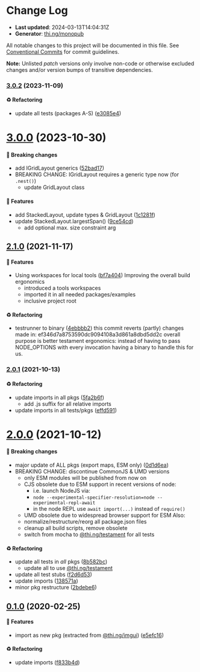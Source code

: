 # Change Log

- **Last updated**: 2024-03-13T14:04:31Z
- **Generator**: [thi.ng/monopub](https://thi.ng/monopub)

All notable changes to this project will be documented in this file.
See [Conventional Commits](https://conventionalcommits.org/) for commit guidelines.

**Note:** Unlisted _patch_ versions only involve non-code or otherwise excluded changes
and/or version bumps of transitive dependencies.

### [3.0.2](https://github.com/thi-ng/umbrella/tree/@thi.ng/layout@3.0.2) (2023-11-09)

#### ♻️ Refactoring

- update all tests (packages A-S) ([e3085e4](https://github.com/thi-ng/umbrella/commit/e3085e4))

# [3.0.0](https://github.com/thi-ng/umbrella/tree/@thi.ng/layout@3.0.0) (2023-10-30)

#### 🛑 Breaking changes

- add IGridLayout generics ([52bad17](https://github.com/thi-ng/umbrella/commit/52bad17))
- BREAKING CHANGE: IGridLayout requires a generic type now (for `.nest()`)
  - update GridLayout class

#### 🚀 Features

- add StackedLayout, update types & GridLayout ([1c1281f](https://github.com/thi-ng/umbrella/commit/1c1281f))
- update StackedLayout.largestSpan() ([9ce54cd](https://github.com/thi-ng/umbrella/commit/9ce54cd))
  - add optional max. size constraint arg

## [2.1.0](https://github.com/thi-ng/umbrella/tree/@thi.ng/layout@2.1.0) (2021-11-17)

#### 🚀 Features

- Using workspaces for local tools ([bf7a404](https://github.com/thi-ng/umbrella/commit/bf7a404))
  Improving the overall build ergonomics
  - introduced a tools workspaces
  - imported it in all needed packages/examples
  - inclusive project root

#### ♻️ Refactoring

- testrunner to binary ([4ebbbb2](https://github.com/thi-ng/umbrella/commit/4ebbbb2))
  this commit reverts (partly) changes made in:
  ef346d7a8753590dc9094108a3d861a8dbd5dd2c
  overall purpose is better testament ergonomics:
  instead of having to pass NODE_OPTIONS with every invocation
  having a binary to handle this for us.

### [2.0.1](https://github.com/thi-ng/umbrella/tree/@thi.ng/layout@2.0.1) (2021-10-13)

#### ♻️ Refactoring

- update imports in all pkgs ([5fa2b6f](https://github.com/thi-ng/umbrella/commit/5fa2b6f))
  - add .js suffix for all relative imports
- update imports in all tests/pkgs ([effd591](https://github.com/thi-ng/umbrella/commit/effd591))

# [2.0.0](https://github.com/thi-ng/umbrella/tree/@thi.ng/layout@2.0.0) (2021-10-12)

#### 🛑 Breaking changes

- major update of ALL pkgs (export maps, ESM only) ([0d1d6ea](https://github.com/thi-ng/umbrella/commit/0d1d6ea))
- BREAKING CHANGE: discontinue CommonJS & UMD versions
  - only ESM modules will be published from now on
  - CJS obsolete due to ESM support in recent versions of node:
    - i.e. launch NodeJS via:
    - `node --experimental-specifier-resolution=node --experimental-repl-await`
    - in the node REPL use `await import(...)` instead of `require()`
  - UMD obsolete due to widespread browser support for ESM
  Also:
  - normalize/restructure/reorg all package.json files
  - cleanup all build scripts, remove obsolete
  - switch from mocha to [@thi.ng/testament](https://github.com/thi-ng/umbrella/tree/main/packages/testament) for all tests

#### ♻️ Refactoring

- update all tests in _all_ pkgs ([8b582bc](https://github.com/thi-ng/umbrella/commit/8b582bc))
  - update all to use [@thi.ng/testament](https://github.com/thi-ng/umbrella/tree/main/packages/testament)
- update all test stubs ([f2d6d53](https://github.com/thi-ng/umbrella/commit/f2d6d53))
- update imports ([138571a](https://github.com/thi-ng/umbrella/commit/138571a))
- minor pkg restructure ([2bdebe6](https://github.com/thi-ng/umbrella/commit/2bdebe6))

## [0.1.0](https://github.com/thi-ng/umbrella/tree/@thi.ng/layout@0.1.0) (2020-02-25)

#### 🚀 Features

- import as new pkg (extracted from [@thi.ng/imgui](https://github.com/thi-ng/umbrella/tree/main/packages/imgui)) ([e5efc16](https://github.com/thi-ng/umbrella/commit/e5efc16))

#### ♻️ Refactoring

- update imports ([f833b4d](https://github.com/thi-ng/umbrella/commit/f833b4d))
